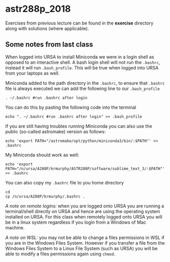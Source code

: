 # astr288p_2018

Exercises from previous lecture can be found in the **exercise** directory along with solutions (where applicable).

## Some notes from last class

When logged into URSA to install Miniconda we were in a login shell as opposed to an interactive shell. A bash login shell will not run the ```.bashrc```, instead it will run ```.bash_profile```. This will be true when logged into URSA from your laptops as well. 

Miniconda added to the path directory in the ```.bashrc```, to ensure that ```.bashrc``` file is always executed we can add the following line to our ```.bash_profile```

```
. ~/.bashrc #run .bashrc after login
```

You can do this by pasting the following code into the terminal

```
echo ". ~/.bashrc #run .bashrc after login" >> .bash_profile
```

If you are still having troubles running Miniconda you can also use the public (so-called astromake) version as follows:

```
echo 'export PATH="/astromake/opt/python/miniconda3/bin/:$PATH"' >> .bashrc
```

My Miniconda should work as well:

```
echo 'export PATH="/n/ursa/A288P/krmurphy/ASTR288P/software/sublime_text_3/:$PATH"' >> .bashrc
```

You can also copy my ```.bashrc``` file to you home directory
```
cd
cp /n/ursa/A288P/krmurphy/.bashrc .
```

*A note on remote logins:* when you are logged onto URSA you are running a terminal/shell directly on URSA and hence are using the operating system installed on URSA. For this class when remotely logged onto URSA you will be in a linux system regardless if you login from a Windows of Mac machine. 

*A note on WSL:* you may not be able to change a files permissions in WSL if you are in the Windows Files System. However if you transfer a file from the Windows Files System to a Linux File System (such as URSA) you will be able to modify a files permissions again using ```chmod```.
